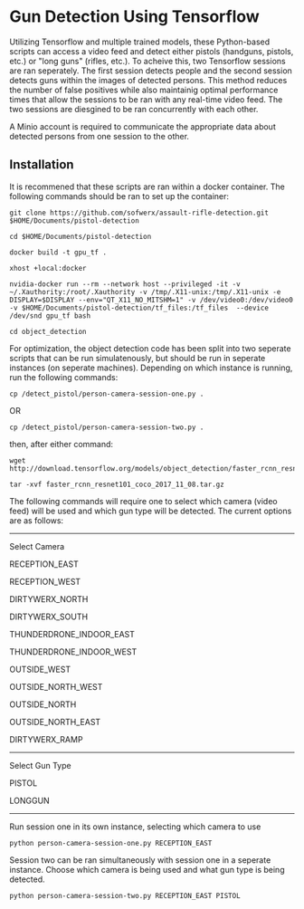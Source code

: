 # Gun Detection Using Tensorflow
Utilizing Tensorflow and multiple trained models, these Python-based scripts can access a video feed and detect either pistols (handguns, pistols, etc.) or "long guns" (rifles, etc.). To acheive this, two Tensorflow sessions are ran seperately. The first session detects people and the second session detects guns within the images of detected persons. This method reduces the number of false positives while also maintainig optimal performance times that allow the sessions to be ran with any real-time video feed. The two sessions are diesgined to be ran concurrently with each other.

A Minio account is required to communicate the appropriate data about detected persons from one session to the other.

## Installation
It is recommened that these scripts are ran within a docker container. The following commands should be ran to set up the container:

```
git clone https://github.com/sofwerx/assault-rifle-detection.git $HOME/Documents/pistol-detection
```
```
cd $HOME/Documents/pistol-detection
```

```
docker build -t gpu_tf .
```

```
xhost +local:docker
```

```
nvidia-docker run --rm --network host --privileged -it -v ~/.Xauthority:/root/.Xauthority -v /tmp/.X11-unix:/tmp/.X11-unix -e DISPLAY=$DISPLAY --env="QT_X11_NO_MITSHM=1" -v /dev/video0:/dev/video0  -v $HOME/Documents/pistol-detection/tf_files:/tf_files  --device /dev/snd gpu_tf bash
```

```
cd object_detection
```

For optimization, the object detection code has been split into two seperate scripts that can be run simulatenously, but should be run in seperate instances (on seperate machines). Depending on which instance is running, run the following commands:

```
cp /detect_pistol/person-camera-session-one.py .
```
OR
```
cp /detect_pistol/person-camera-session-two.py .
```
then, after either command:
```
wget http://download.tensorflow.org/models/object_detection/faster_rcnn_resnet101_coco_2017_11_08.tar.gz
```

```
tar -xvf faster_rcnn_resnet101_coco_2017_11_08.tar.gz
```


The following commands will require one to select which camera (video feed) will be used and which gun type will be detected. The current options are as follows: 

----------------------------------------------------------------------------------------------------------------------------------------

Select Camera

RECEPTION_EAST

RECEPTION_WEST

DIRTYWERX_NORTH

DIRTYWERX_SOUTH

THUNDERDRONE_INDOOR_EAST

THUNDERDRONE_INDOOR_WEST

OUTSIDE_WEST

OUTSIDE_NORTH_WEST

OUTSIDE_NORTH

OUTSIDE_NORTH_EAST

DIRTYWERX_RAMP

----------------------------------------------------------------------------------------------------------------------------------------

Select Gun Type

PISTOL

LONGGUN

----------------------------------------------------------------------------------------------------------------------------------------

Run session one in its own instance, selecting which camera to use

```
python person-camera-session-one.py RECEPTION_EAST
```

Session two can be ran simultaneously with session one in a seperate instance.
Choose which camera is being used and what gun type is being detected.

```
python person-camera-session-two.py RECEPTION_EAST PISTOL
```
